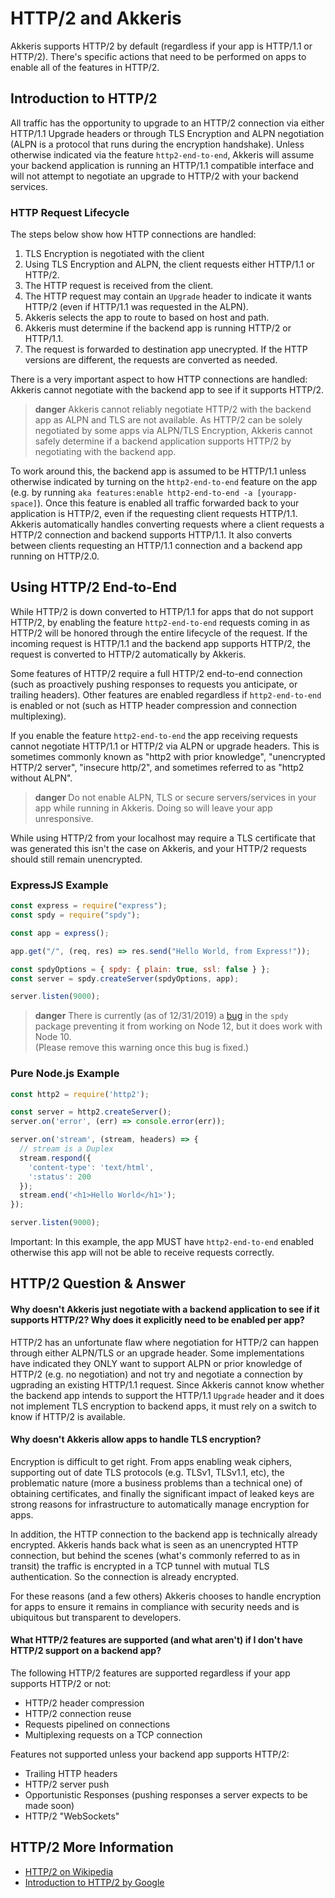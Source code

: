 # HTTP/2 and Akkeris

Akkeris supports HTTP/2 by default (regardless if your app is HTTP/1.1 or HTTP/2).  There's specific actions that need to be performed on apps to enable all of the features in HTTP/2. 

## Introduction to HTTP/2

All traffic has the opportunity to upgrade to an HTTP/2 connection via either HTTP/1.1 Upgrade headers or through TLS Encryption and ALPN negotiation (ALPN is a protocol that runs during the encryption handshake). Unless otherwise indicated via the feature `http2-end-to-end`, Akkeris will assume your backend application is running an HTTP/1.1 compatible interface and will not attempt to negotiate an upgrade to HTTP/2 with your backend services.

### HTTP Request Lifecycle

The steps below show how HTTP connections are handled:

1. TLS Encryption is negotiated with the client
2. Using TLS Encryption and ALPN, the client requests either HTTP/1.1 or HTTP/2.
3. The HTTP request is received from the client.
4. The HTTP request may contain an `Upgrade` header to indicate it wants HTTP/2 (even if HTTP/1.1 was requested in the ALPN).
5. Akkeris selects the app to route to based on host and path.
6. Akkeris must determine if the backend app is running HTTP/2 or HTTP/1.1.
7. The request is forwarded to destination app unecrypted. If the HTTP versions are different, the requests are converted as needed.

There is a very important aspect to how HTTP connections are handled: Akkeris cannot negotiate with the backend app to see if it supports HTTP/2.

> **danger** Akkeris cannot reliably negotiate HTTP/2 with the backend app as ALPN and TLS are not available. As HTTP/2 can be solely negotiated by some apps via ALPN/TLS Encryption, Akkeris cannot safely determine if a backend application supports HTTP/2 by negotiating with the backend app.

To work around this, the backend app is assumed to be HTTP/1.1 unless otherwise indicated by turning on the `http2-end-to-end` feature on the app (e.g. by running `aka features:enable http2-end-to-end -a [yourapp-space]`). Once this feature is enabled all traffic forwarded back to your application is HTTP/2, even if the requesting client requests HTTP/1.1.  Akkeris automatically handles converting requests where a client requests a HTTP/2 connection and backend supports HTTP/1.1. It also converts between clients requesting an HTTP/1.1 connection and a backend app running on HTTP/2.0.

## Using HTTP/2 End-to-End

While HTTP/2 is down converted to HTTP/1.1 for apps that do not support HTTP/2, by enabling the feature `http2-end-to-end` requests coming in as HTTP/2 will be honored through the entire lifecycle of the request. If the incoming request is HTTP/1.1 and the backend app supports HTTP/2, the request is converted to HTTP/2 automatically by Akkeris. 

Some features of HTTP/2 require a full HTTP/2 end-to-end connection (such as proactively pushing responses to requests you anticipate, or trailing headers). Other features are enabled regardless if `http2-end-to-end` is enabled or not (such as HTTP header compression and connection multiplexing).

If you enable the feature `http2-end-to-end` the app receiving requests cannot negotiate HTTP/1.1 or HTTP/2 via ALPN or upgrade headers. This is sometimes commonly known as "http2 with prior knowledge", "unencrypted HTTP/2 server", "insecure http/2", and sometimes referred to as "http2 without ALPN". 

> **danger** Do not enable ALPN, TLS or secure servers/services in your app while running in Akkeris. Doing so will leave your app unresponsive.

While using HTTP/2 from your localhost may require a TLS certificate that was generated this isn't the case on Akkeris, and your HTTP/2 requests should still remain unencrypted. 

### ExpressJS Example

```javascript
const express = require("express");
const spdy = require("spdy");

const app = express();

app.get("/", (req, res) => res.send("Hello World, from Express!"));

const spdyOptions = { spdy: { plain: true, ssl: false } };
const server = spdy.createServer(spdyOptions, app);

server.listen(9000);
```

> **danger** There is currently (as of 12/31/2019) a [bug](https://github.com/spdy-http2/node-spdy/issues/363) in the `spdy` package preventing it from working on Node 12, but it does work with Node 10.  
> (Please remove this warning once this bug is fixed.)

### Pure Node.js Example

```javascript
const http2 = require('http2');

const server = http2.createServer();
server.on('error', (err) => console.error(err));

server.on('stream', (stream, headers) => {
  // stream is a Duplex
  stream.respond({
    'content-type': 'text/html',
    ':status': 200
  });
  stream.end('<h1>Hello World</h1>');
});

server.listen(9000);
```

Important: In this example, the app MUST have `http2-end-to-end` enabled otherwise this app will not be able to receive requests correctly.

## HTTP/2 Question &amp; Answer

#### Why doesn't Akkeris just negotiate with a backend application to see if it supports HTTP/2? Why does it explicitly need to be enabled per app?

HTTP/2 has an unfortunate flaw where negotiation for HTTP/2 can happen through either ALPN/TLS or an upgrade header. Some implementations have indicated they ONLY want to support ALPN or prior knowledge of HTTP/2 (e.g. no negotiation) and not try and negotiate a connection by ugprading an existing HTTP/1.1 request. Since Akkeris cannot know whether the backend app intends to support the HTTP/1.1 `Upgrade` header and it does not implement TLS encryption to backend apps, it must rely on a switch to know if HTTP/2 is available. 

#### Why doesn't Akkeris allow apps to handle TLS encryption?

Encryption is difficult to get right. From apps enabling weak ciphers, supporting out of date TLS protocols (e.g. TLSv1, TLSv1.1, etc), the problematic nature (more a business problems than a technical one) of obtaining certificates, and finally the significant impact of leaked keys are strong reasons for infrastructure to automatically manage encryption for apps. 

In addition, the HTTP connection to the backend app is technically already encrypted. Akkeris hands back what is seen as an unencrypted HTTP connection, but behind the scenes (what's commonly referred to as in transit) the traffic is encrypted in a TCP tunnel with mutual TLS authentication. So the connection is already encrypted.

For these reasons (and a few others) Akkeris chooses to handle encryption for apps to ensure it remains in compliance with security needs and is ubiquitous but transparent to developers. 

#### What HTTP/2 features are supported (and what aren't) if I don't have HTTP/2 support on a backend app?

The following HTTP/2 features are supported regardless if your app supports HTTP/2 or not:

* HTTP/2 header compression
* HTTP/2 connection reuse
* Requests pipelined on connections
* Multiplexing requests on a TCP connection

Features not supported unless your backend app supports HTTP/2:

* Trailing HTTP headers
* HTTP/2 server push
* Opportunistic Responses (pushing responses a server expects to be made soon)
* HTTP/2 "WebSockets"

## HTTP/2 More Information

* [HTTP/2 on Wikipedia](https://en.wikipedia.org/wiki/HTTP/2)
* [Introduction to HTTP/2 by Google](https://developers.google.com/web/fundamentals/performance/http2/)

